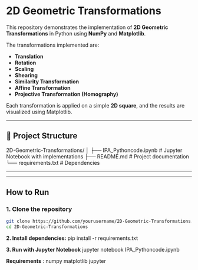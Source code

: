 # 2D Geometric Transformations

This repository demonstrates the implementation of **2D Geometric Transformations** in Python using **NumPy** and **Matplotlib**.

The transformations implemented are:

- **Translation**  
- **Rotation**  
- **Scaling**  
- **Shearing**  
- **Similarity Transformation**  
- **Affine Transformation**  
- **Projective Transformation (Homography)**  

Each transformation is applied on a simple **2D square**, and the results are visualized using Matplotlib.

---

## 📂 Project Structure

2D-Geometric-Transformations/
│
├── IPA_Pythoncode.ipynb # Jupyter Notebook with implementations
├── README.md # Project documentation
└── requirements.txt # Dependencies


---


---

## How to Run

### 1. Clone the repository
```bash
git clone https://github.com/yourusername/2D-Geometric-Transformations.git
cd 2D-Geometric-Transformations
```

**2. Install dependencies:**
pip install -r requirements.txt

**3. Run with Jupyter Notebook**
jupyter notebook IPA_Pythoncode.ipynb


**Requirements** :
numpy
matplotlib
jupyter
